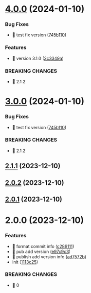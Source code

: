 

# [4.0.0](https://github.com/wuanshi/taro-demo/compare/2.1.1...4.0.0) (2024-01-10)


### Bug Fixes

* 🐛 test fix version ([745b110](https://github.com/wuanshi/taro-demo/commit/745b110520d86007bef99ec9a70607434fd24b12))


### Features

* 🎸 version 3.1.0 ([3c3349a](https://github.com/wuanshi/taro-demo/commit/3c3349af96a0452a9ac61917e7207c0b45e8fc2d))


### BREAKING CHANGES

* 🧨 2.1.2

# [3.0.0](https://github.com/wuanshi/taro-demo/compare/2.1.1...3.0.0) (2024-01-10)


### Bug Fixes

* 🐛 test fix version ([745b110](https://github.com/wuanshi/taro-demo/commit/745b110520d86007bef99ec9a70607434fd24b12))


### BREAKING CHANGES

* 🧨 2.1.2

## [2.1.1](https://github.com/wuanshi/taro-demo/compare/2.0.2...2.1.1) (2023-12-10)

## [2.0.2](https://github.com/wuanshi/taro-demo/compare/2.0.0...2.0.2) (2023-12-10)

## [2.0.1](https://github.com/wuanshi/taro-demo/compare/2.0.0...2.0.1) (2023-12-10)

# 2.0.0 (2023-12-10)


### Features

* 🎸 format commit info ([c289111](https://github.com/wuanshi/taro-demo/commit/c28911107165229ed69eb8fabc1bad3231ec3e40))
* 🎸 pub add version ([e97c9c3](https://github.com/wuanshi/taro-demo/commit/e97c9c325161e8af954c4be35244b077d72cbd49))
* 🎸 publish add version info ([ad7572b](https://github.com/wuanshi/taro-demo/commit/ad7572ba77456a8a0cfad8a33e23d0e24e444a7f))
* init ([1113c25](https://github.com/wuanshi/taro-demo/commit/1113c25d05f292eb2c35333eb4294d7e9c9fe808))


### BREAKING CHANGES

* 🧨 0
